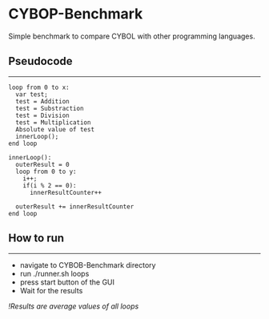 # CYBOP-Benchmark

Simple benchmark to compare CYBOL with other programming languages.

## **Pseudocode**
-----------------

```
loop from 0 to x:
  var test;
  test = Addition
  test = Substraction
  test = Division
  test = Multiplication
  Absolute value of test
  innerLoop();
end loop
  
innerLoop():
  outerResult = 0
  loop from 0 to y:
    i++;
    if(i % 2 == 0):
      innerResultCounter++
  
  outerResult += innerResultCounter
end loop
```

## **How to run**
-----------------

- navigate to CYBOB-Benchmark directory
- run ./runner.sh loops
- press start button of the GUI
- Wait for the results

_!Results are average values of all loops_

